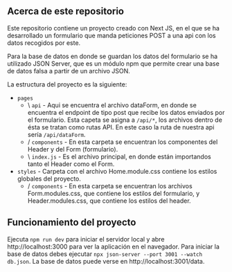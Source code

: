 ## Acerca de este repositorio
Este repositorio contiene un proyecto creado con Next JS, en el que se ha desarrollado un formulario que manda peticiones POST a una api con los datos recogidos por este.

Para la base de datos en donde se guardan los datos del formulario se ha utilizado JSON Server, que es un módulo npm que permite crear una base de datos falsa a partir de un archivo JSON.

La estructura del proyecto es la siguiente:

- `pages`
    - \ `api` - Aqui se encuentra el archivo dataForm, en donde se encuentra el endpoint de tipo post que recibe los datos enviados por el formulario. Esta capeta se asigna a `/api/*`, los archivos dentro de ésta se tratan como rutas API. En este caso la ruta de nuestra api sería `/api/dataForm`.
    - / `components` - En esta carpeta se encuentran los componentes del Header y del Form (formulario).
    - \ `index.js` - Es el archivo principal, en donde están importandos tanto el Header como el Form.
- `styles` - Carpeta con el archivo Home.module.css contiene los estilos globales del proyecto.
    - / `components` - En esta carpeta se encuentran los archivos Form.modules.css, que contiene los estilos del formulario, y Header.modules.css, que contiene los estilos del header.


## Funcionamiento del proyecto
Ejecuta `npm run dev` para iniciar el servidor local y abre http://localhost:3000 para ver la aplicación en el navegador.
Para iniciar la base de datos debes ejecutar `npx json-server --port 3001 --watch db.json`. La base de datos puede verse en http://localhost:3001/data.


